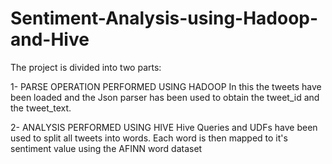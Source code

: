 # Sentiment-Analysis-using-Hadoop-and-Hive
The project is divided into two parts:

1- PARSE OPERATION PERFORMED USING HADOOP
   In this the tweets have been loaded and the Json parser has been used to obtain the tweet_id and the tweet_text.
	
2- ANALYSIS PERFORMED USING HIVE
   Hive Queries and UDFs have been used to split all tweets into words.
   Each word is then mapped to it's sentiment value using the AFINN word dataset
